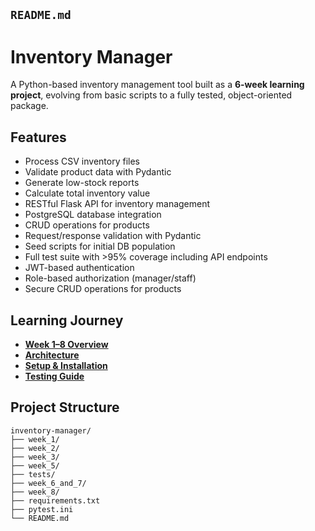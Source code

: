 ## `README.md`


# Inventory Manager

A Python-based inventory management tool built as a **6-week learning project**, evolving from basic scripts to a fully tested, object-oriented package.


## Features
- Process CSV inventory files
- Validate product data with Pydantic
- Generate low-stock reports
- Calculate total inventory value
- RESTful Flask API for inventory management
- PostgreSQL database integration
- CRUD operations for products
- Request/response validation with Pydantic
- Seed scripts for initial DB population
- Full test suite with >95% coverage including API endpoints
- JWT-based authentication
- Role-based authorization (manager/staff)
- Secure CRUD operations for products



## Learning Journey
- **[Week 1–8 Overview](docs/INDEX.md)**
- **[Architecture](docs/ARCHITECTURE.md)**
- **[Setup & Installation](docs/SETUP.md)**
- **[Testing Guide](docs/TESTING.md)**



## Project Structure
```
inventory-manager/
├── week_1/
├── week_2/
├── week_3/
├── week_5/
├── tests/
├── week_6_and_7/
├── week_8/
├── requirements.txt
├── pytest.ini
└── README.md
```